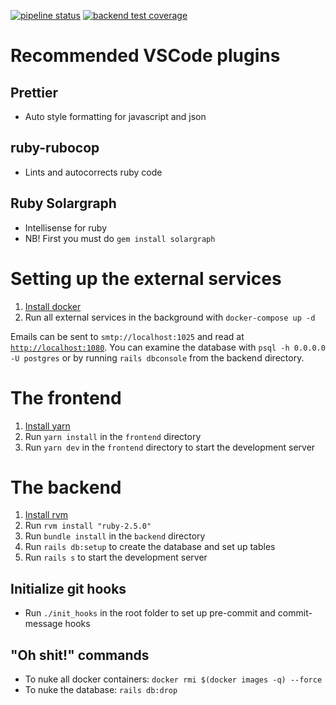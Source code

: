 [![pipeline status](https://inf2900v18.cs.uit.no/team4/volkano/badges/development/pipeline.svg)](https://inf2900v18.cs.uit.no/team4/volkano/commits/development)
[![backend test coverage](https://inf2900v18.cs.uit.no/team4/volkano/badges/development/coverage.svg)](https://inf2900v18.cs.uit.no/team4/volkano/commits/development)

# Recommended VSCode plugins

## Prettier

* Auto style formatting for javascript and json

## ruby-rubocop

* Lints and autocorrects ruby code

## Ruby Solargraph

* Intellisense for ruby
* NB! First you must do `gem install solargraph`

# Setting up the external services

1. [Install docker](https://docs.docker.com/engine/installation/)
2. Run all external services in the background with `docker-compose up -d`

Emails can be sent to `smtp://localhost:1025` and read at [`http://localhost:1080`](http://localhost:1080). You can examine the database with `psql -h 0.0.0.0 -U postgres` or by running `rails dbconsole` from the backend directory.

# The frontend

1. [Install yarn](https://yarnpkg.com/lang/en/docs/install/)
2. Run `yarn install` in the `frontend` directory
3. Run `yarn dev` in the `frontend` directory to start the development server

# The backend

1. [Install rvm](https://rvm.io/)
2. Run `rvm install "ruby-2.5.0"`
3. Run `bundle install` in the `backend` directory
4. Run `rails db:setup` to create the database and set up tables
5. Run `rails s` to start the development server

## Initialize git hooks

* Run `./init_hooks` in the root folder to set up pre-commit and commit-message hooks

## "Oh shit!" commands

* To nuke all docker containers: `docker rmi $(docker images -q) --force`
* To nuke the database: `rails db:drop`
